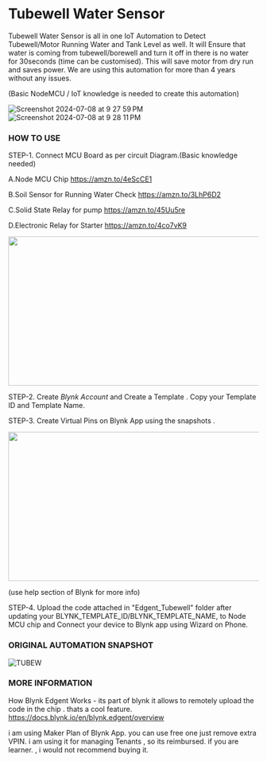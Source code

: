 # Tubewell Water Sensor #

Tubewell Water Sensor is all in one IoT Automation to Detect Tubewell/Motor Running Water and Tank Level as well. It will Ensure that water is coming from tubewell/borewell and turn it off in there is no water for 30seconds (time can be customised). This will save motor from dry run and saves power. We are using this automation for more than 4 years without any issues.

(Basic NodeMCU / IoT knowledge is needed to create this automation)

![Screenshot 2024-07-08 at 9 27 59 PM](https://github.com/deepaklohia/Arduino-and-IoT-Projects/assets/57560249/abae2933-8385-4f38-8d7c-7e4510be5bfc)
![Screenshot 2024-07-08 at 9 28 11 PM](https://github.com/deepaklohia/Arduino-and-IoT-Projects/assets/57560249/1e4be284-cae4-4614-bec1-c8a66e2aa7e2)

### HOW TO USE ###
STEP-1. Connect MCU Board as per circuit Diagram.(Basic knowledge needed)

A.Node MCU Chip https://amzn.to/4eScCE1

B.Soil Sensor for Running Water Check https://amzn.to/3LhP6D2

C.Solid State Relay for pump https://amzn.to/45Uu5re

D.Electronic Relay for Starter https://amzn.to/4co7vK9


<img src="https://github.com/deepaklohia/NodeMcu-Water-Sensor/assets/57560249/facebf75-528f-4b22-996f-6901e90e0e14" width=600 height=300>

STEP-2. Create _Blynk Account_ and Create a Template . Copy your Template ID and Template Name.

STEP-3. Create Virtual Pins on Blynk App using the snapshots .
<!--
![Blynk Virtual Pins](https://github.com/deepaklohia/Arduino-and-IoT-Projects/assets/57560249/e93f260e-4090-49b9-9e20-952cf29f174b)
-->

<img src="https://github.com/deepaklohia/Arduino-and-IoT-Projects/assets/57560249/e93f260e-4090-49b9-9e20-952cf29f174b)" width=600 height=300>

(use help section of Blynk for more info)

STEP-4. Upload the code attached in "Edgent_Tubewell" folder after updating your BLYNK_TEMPLATE_ID/BLYNK_TEMPLATE_NAME,  to Node MCU chip and Connect your device to Blynk app using Wizard on Phone. 

### ORIGINAL AUTOMATION SNAPSHOT ###

![TUBEW](https://github.com/user-attachments/assets/ad601b38-672f-4bce-8742-27acbde5854b)

### MORE INFORMATION ###
How Blynk Edgent Works - its part of blynk it allows to remotely upload the code in the chip . thats a cool feature. 
https://docs.blynk.io/en/blynk.edgent/overview

i am using Maker Plan of Blynk App. you can use free one just remove extra VPIN. i am using it for managing Tenants , so its reimbursed. if you are learner. ,  i would not recommend buying it. 





